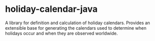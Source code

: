 # holiday-calendar-java
A library for definition and calculation of holiday calendars. Provides an extensible base for generating the calendars used to determine when holidays occur and when they are observed worldwide.
